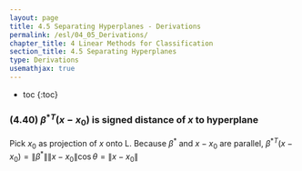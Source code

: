 ```yaml
---
layout: page
title: 4.5 Separating Hyperplanes - Derivations
permalink: /esl/04_05_Derivations/
chapter_title: 4 Linear Methods for Classification
section_title: 4.5 Separating Hyperplanes
type: Derivations
usemathjax: true
---
```


* toc
{:toc}

### (4.40) ${\beta^\ast}^T(x - x_0)$ is signed distance of $x$ to hyperplane

Pick $x_0$ as projection of $x$ onto L. Because $\beta^\ast$ and $x - x_0$ are parallel, ${\beta^\ast}^T(x - x_0) = \lVert \beta^\ast \rVert \lVert x - x_0 \rVert \cos\theta = \lVert x - x_0 \rVert$ 